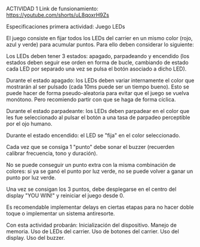 ACTIVIDAD 1
Link de funsionamiento: https://youtube.com/shorts/uL8qoxrH9Zs 

Especificaciones primera actividad: Juego LEDs

El juego consiste en fijar todos los LEDs del carrier en un mismo color (rojo, azul y verde) para acumular puntos. Para ello deben considerar lo siguiente:

Los LEDs deben tener 3 estados: apagado, parpadeando y encendido (los estados deben seguir ese orden en forma de bucle, cambiando de estado cada LED por separado una vez se pulsa el botón asociado a dicho LED).

Durante el estado apagado: los LEDs deben variar internamente el color que mostrarán al ser pulsado (cada 10ms puede ser un tiempo bueno). Esto se puede hacer de forma pseudo-aleatoria para evitar que el juego se vuelva monótono. Pero recomiendo partir con que se haga de forma cíclica.

Durante el estado parpadeante: los LEDs deben parpadear en el color que les fue seleccionado al pulsar el botón a una tasa de parpadeo perceptible por el ojo humano.

Durante el estado encendido: el LED se "fija" en el color seleccionado.

Cada vez que se consiga 1 "punto" debe sonar el buzzer (recuerden calibrar frecuencia, tono y duración).

No se puede conseguir un punto extra con la misma combinación de colores: si ya se ganó el punto por luz verde, no se puede volver a ganar un punto por luz verde.

Una vez se consigan los 3 puntos, debe desplegarse en el centro del display "YOU WIN!" y reiniciar el juego desde 0.

Es recomendable implementar delays en ciertas etapas para no hacer doble toque o implementar un sistema antiresorte.

Con esta actividad probarán:
Inicialización del dispositivo.
Manejo de memoria.
Uso de LEDs del carrier.
Uso de botones del carrier.
Uso del display.
Uso del buzzer.
